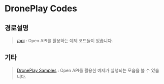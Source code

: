 # DronePlay Codes

## 경로설명
> [/api](https://github.com/theknightsfield/droneplaycodes/tree/master/api/) : Open API를 활용하는 예제 코드들이 있습니다.

## 기타
> [DronePlay Samples](http://dev.droneplay.io/dev/examples/index.html) : Open API를 활용한 예제가 실행되는 모습을 볼 수 있습니다.
